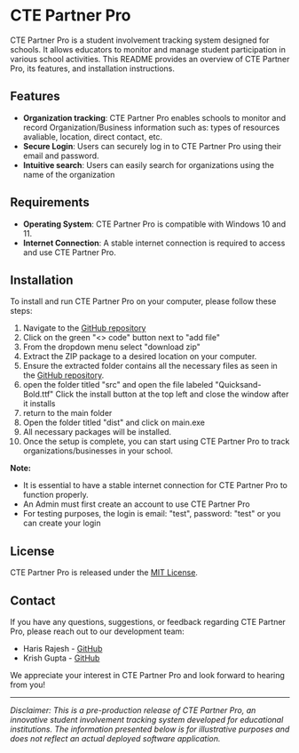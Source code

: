 ﻿# CTE Partner Pro

CTE Partner Pro is a student involvement tracking system designed for schools. It allows educators to monitor and manage student participation in various school activities. This README provides an overview of CTE Partner Pro, its features, and installation instructions.

## Features
- **Organization tracking**: CTE Partner Pro enables schools to monitor and record Organization/Business information such as: types of resources avaliable, location, direct contact, etc.
- **Secure Login**: Users can securely log in to CTE Partner Pro using their email and password. 
- **Intuitive search**: Users can easily search for organizations using the name of the organization 

## Requirements
- **Operating System**: CTE Partner Pro is compatible with Windows 10 and 11.
- **Internet Connection**: A stable internet connection is required to access and use CTE Partner Pro. 

## Installation
To install and run CTE Partner Pro on your computer, please follow these steps:

1. Navigate to the [GitHub repository](https://github.com/HarisR39/CTE_Partner_Pro)
2. Click on the green "<> code" button next to "add file"
3. From the dropdown menu select "download zip"
4. Extract the ZIP package to a desired location on your computer.
5. Ensure the extracted folder contains all the necessary files as seen in the [GitHub repository]((https://github.com/HarisR39/CTE_Partner_Pro)).
6. open the folder titled "src" and open the file labeled "Quicksand-Bold.ttf" Click the install button at the top left and close the window after it installs
7. return to the main folder
8. Open the folder titled "dist" and click on main.exe
9. All necessary packages will be installed.
10. Once the setup is complete, you can start using CTE Partner Pro to track organizations/businesses in your school.

**Note:**
- It is essential to have a stable internet connection for CTE Partner Pro to function properly.
- An Admin must first create an account to use CTE Partner Pro
- For testing purposes, the login is email: "test", password: "test" or you can create your login

## License
CTE Partner Pro is released under the [MIT License](https://github.com/xIntensity9/FBLA-22-23/blob/main/LICENSE).

## Contact
If you have any questions, suggestions, or feedback regarding CTE Partner Pro, please reach out to our development team:

- Haris Rajesh - [GitHub](https://github.com/HarisR39)
- Krish Gupta - [GitHub](https://github.com/KrishGupta25)

We appreciate your interest in CTE Partner Pro and look forward to hearing from you!

---

*Disclaimer: This is a pre-production release of CTE Partner Pro, an innovative student involvement tracking system developed for educational institutions. The information presented below is for illustrative purposes and does not reflect an actual deployed software application.*
